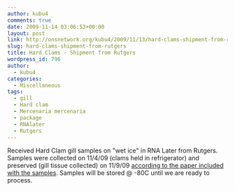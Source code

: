 ```yaml
---
author: kubu4
comments: true
date: 2009-11-14 03:06:53+00:00
layout: post
link: http://onsnetwork.org/kubu4/2009/11/13/hard-clams-shipment-from-rutgers/
slug: hard-clams-shipment-from-rutgers
title: Hard Clams - Shipment from Rutgers
wordpress_id: 796
author:
  - kubu4
categories:
  - Miscellaneous
tags:
  - gill
  - Hard clam
  - Mercenaria mercenaria
  - package
  - RNAlater
  - Rutgers
---
```


Received Hard Clam gill samples on "wet ice" in RNA Later from Rutgers. Samples were collected on 11/4/09 (clams held in refrigerator) and preserved (gill tissue collected) on 11/9/09 [according to the paper included with the samples](http://eagle.fish.washington.edu/Arabidopsis/20091113-01.jpg). Samples will be stored @ -80C until we are ready to process.
